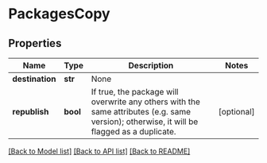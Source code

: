 # PackagesCopy

## Properties
Name | Type | Description | Notes
------------ | ------------- | ------------- | -------------
**destination** | **str** | None | 
**republish** | **bool** | If true, the package will overwrite any others with the same attributes (e.g. same version); otherwise, it will be flagged as a duplicate. | [optional] 

[[Back to Model list]](../README.md#documentation-for-models) [[Back to API list]](../README.md#documentation-for-api-endpoints) [[Back to README]](../README.md)


